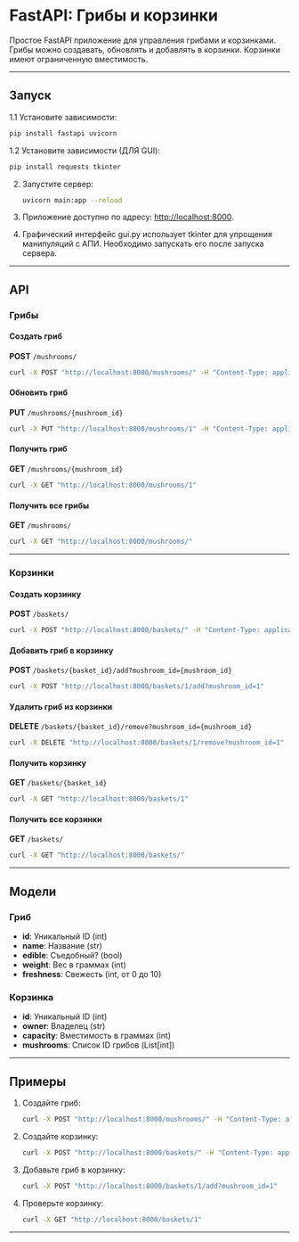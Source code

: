 # FastAPI: Грибы и корзинки

Простое FastAPI приложение для управления грибами и корзинками. Грибы можно создавать, обновлять и добавлять в корзинки. Корзинки имеют ограниченную вместимость.

---

## Запуск

1.1 Установите зависимости:
   ```bash
   pip install fastapi uvicorn
   ```

1.2 Установите зависимости (ДЛЯ GUI):
   ```bash
   pip install requests tkinter
   ```

2. Запустите сервер:
   ```bash
   uvicorn main:app --reload
   ```

3. Приложение доступно по адресу: [http://localhost:8000](http://localhost:8000).

4. Графический интерфейс gui.py использует tkinter для упрощения манипуляций с АПИ. Необходимо запускать его после запуска сервера.

---

## API

### Грибы

#### Создать гриб
**POST** `/mushrooms/`
```bash
curl -X POST "http://localhost:8000/mushrooms/" -H "Content-Type: application/json" -d '{ "name": "Белый гриб","edible": true,"weight": 150,"freshness": 8}'
```

#### Обновить гриб
**PUT** `/mushrooms/{mushroom_id}`
```bash
curl -X PUT "http://localhost:8000/mushrooms/1" -H "Content-Type: application/json" -d '{ "name": "Подосиновик","edible": true,"weight": 200,"freshness": 7}'
```

#### Получить гриб
**GET** `/mushrooms/{mushroom_id}`
```bash
curl -X GET "http://localhost:8000/mushrooms/1"
```

#### Получить все грибы
**GET** `/mushrooms/`
```bash
curl -X GET "http://localhost:8000/mushrooms/"
```

---

### Корзинки

#### Создать корзинку
**POST** `/baskets/`
```bash
curl -X POST "http://localhost:8000/baskets/" -H "Content-Type: application/json" -d '{"owner": "Иван","capacity": 1000}'
```

#### Добавить гриб в корзинку
**POST** `/baskets/{basket_id}/add?mushroom_id={mushroom_id}`
```bash
curl -X POST "http://localhost:8000/baskets/1/add?mushroom_id=1"
```

#### Удалить гриб из корзинки
**DELETE** `/baskets/{basket_id}/remove?mushroom_id={mushroom_id}`
```bash
curl -X DELETE "http://localhost:8000/baskets/1/remove?mushroom_id=1"
```

#### Получить корзинку
**GET** `/baskets/{basket_id}`
```bash
curl -X GET "http://localhost:8000/baskets/1"
```

#### Получить все корзинки
**GET** `/baskets/`
```bash
curl -X GET "http://localhost:8000/baskets/"
```

---

## Модели

### Гриб
- **id**: Уникальный ID (int)
- **name**: Название (str)
- **edible**: Съедобный? (bool)
- **weight**: Вес в граммах (int)
- **freshness**: Свежесть (int, от 0 до 10)

### Корзинка
- **id**: Уникальный ID (int)
- **owner**: Владелец (str)
- **capacity**: Вместимость в граммах (int)
- **mushrooms**: Список ID грибов (List[int])

---

## Примеры

1. Создайте гриб:
   ```bash
   curl -X POST "http://localhost:8000/mushrooms/" -H "Content-Type: application/json" -d '{"name": "лисичка","edible": true,"weight": 100,"freshness": 9 }'
   ```

2. Создайте корзинку:
   ```bash
   curl -X POST "http://localhost:8000/baskets/" -H "Content-Type: application/json" -d '{"owner": "andrew","capacity": 500}'
   ```

3. Добавьте гриб в корзинку:
   ```bash
   curl -X POST "http://localhost:8000/baskets/1/add?mushroom_id=1"
   ```

4. Проверьте корзинку:
   ```bash
   curl -X GET "http://localhost:8000/baskets/1"
   ```

---
